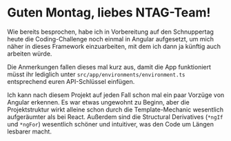 # Guten Montag, liebes NTAG-Team!

Wie bereits besprochen, habe ich in Vorbereitung auf den Schnuppertag heute die Coding-Challenge noch einmal in Angular aufgesetzt, um mich näher in dieses Framework einzuarbeiten, mit dem ich dann ja künftig auch arbeiten würde.

Die Anmerkungen fallen dieses mal kurz aus, damit die App funktioniert müsst ihr lediglich unter `src/app/environments/environment.ts` entsprechend euren API-Schlüssel einfügen.

Ich kann nach diesem Projekt auf jeden Fall schon mal ein paar Vorzüge von Angular erkennen. Es war etwas ungewohnt zu Beginn, aber die Projektstruktur wirkt alleine schon durch die Template-Mechanic wesentlich aufgeräumter als bei React. Außerdem sind die Structural Derivatives (`*ngIf` und `*ngFor`) wesentlich schöner und intuitiver, was den Code um Längen lesbarer macht.


